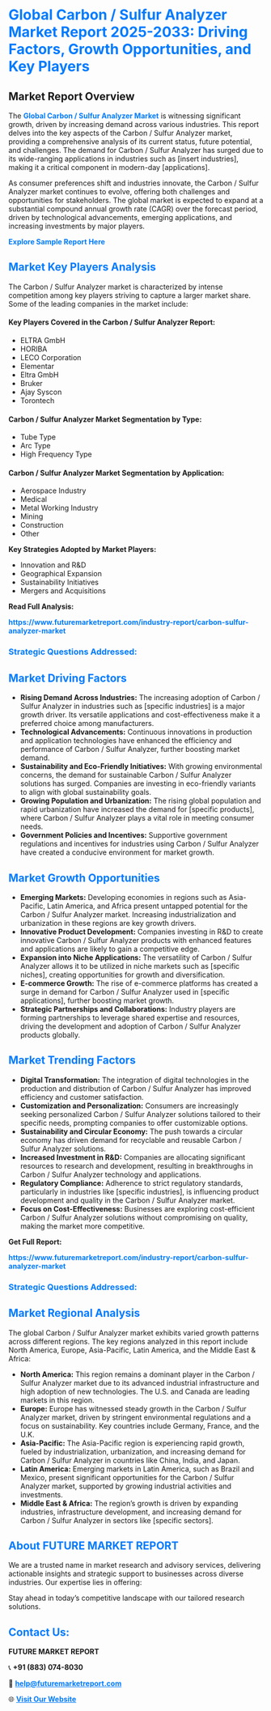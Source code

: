 <h1 style="color: #007BFF;">Global Carbon / Sulfur Analyzer Market Report 2025-2033: Driving Factors, Growth Opportunities, and Key Players</h1>

<section id="overview">
<h2>Market Report Overview</h2>
<p>The <a href="https://www.futuremarketreport.com/industry-report/carbon-sulfur-analyzer-market" style="color: #007BFF; text-decoration: none;"><strong>Global Carbon / Sulfur Analyzer Market</strong></a> is witnessing significant growth, driven by increasing demand across various industries. This report delves into the key aspects of the Carbon / Sulfur Analyzer market, providing a comprehensive analysis of its current status, future potential, and challenges. The demand for Carbon / Sulfur Analyzer has surged due to its wide-ranging applications in industries such as [insert industries], making it a critical component in modern-day [applications].</p>
<p>As consumer preferences shift and industries innovate, the Carbon / Sulfur Analyzer market continues to evolve, offering both challenges and opportunities for stakeholders. The global market is expected to expand at a substantial compound annual growth rate (CAGR) over the forecast period, driven by technological advancements, emerging applications, and increasing investments by major players.</p>
</section>

<section id="overview">
<p><a href="https://www.futuremarketreport.com/request-sample/reportId=90494" style="color: #007BFF; text-decoration: none;"><strong>Explore Sample Report Here</strong></a></p>
</section>

<section id="key-players">
<h2 style="color: #007BFF;">Market Key Players Analysis</h2>
<p>The Carbon / Sulfur Analyzer market is characterized by intense competition among key players striving to capture a larger market share. Some of the leading companies in the market include:</p>
<h4>Key Players Covered in the Carbon / Sulfur Analyzer Report:</h4>
<ul><li>ELTRA GmbH</li><li>HORIBA</li><li>LECO Corporation</li><li>Elementar</li><li>Eltra GmbH</li><li>Bruker</li><li>Ajay Syscon</li><li>Torontech</li></ul>
<h4>Carbon / Sulfur Analyzer Market Segmentation by Type:</h4>
<ul><li>Tube Type</li><li>Arc Type</li><li>High Frequency Type</li></ul>

<h4>Carbon / Sulfur Analyzer Market Segmentation by Application:</h4>
<ul><li>Aerospace Industry</li><li>Medical</li><li>Metal Working Industry</li><li>Mining</li><li>Construction</li><li>Other</li></ul>
<p><strong>Key Strategies Adopted by Market Players:</strong></p>
<ul>
<li>Innovation and R&D</li>
<li>Geographical Expansion</li>
<li>Sustainability Initiatives</li>
<li>Mergers and Acquisitions</li>
</ul>
</section>

<section>
<p><strong>Read Full Analysis: </strong></p><a href="https://www.futuremarketreport.com/industry-report/carbon-sulfur-analyzer-market" style="color: #007BFF; text-decoration: none;"><strong>https://www.futuremarketreport.com/industry-report/carbon-sulfur-analyzer-market</strong></a>
<h3 style="color: #007BFF;">Strategic Questions Addressed:</h3>
</section>

<section id="driving-factors">
<h2 style="color: #007BFF;">Market Driving Factors</h2>
<ul>
<li><strong>Rising Demand Across Industries:</strong> The increasing adoption of Carbon / Sulfur Analyzer in industries such as [specific industries] is a major growth driver. Its versatile applications and cost-effectiveness make it a preferred choice among manufacturers.</li>
<li><strong>Technological Advancements:</strong> Continuous innovations in production and application technologies have enhanced the efficiency and performance of Carbon / Sulfur Analyzer, further boosting market demand.</li>
<li><strong>Sustainability and Eco-Friendly Initiatives:</strong> With growing environmental concerns, the demand for sustainable Carbon / Sulfur Analyzer solutions has surged. Companies are investing in eco-friendly variants to align with global sustainability goals.</li>
<li><strong>Growing Population and Urbanization:</strong> The rising global population and rapid urbanization have increased the demand for [specific products], where Carbon / Sulfur Analyzer plays a vital role in meeting consumer needs.</li>
<li><strong>Government Policies and Incentives:</strong> Supportive government regulations and incentives for industries using Carbon / Sulfur Analyzer have created a conducive environment for market growth.</li>
</ul>
</section>

<section id="growth-opportunities">
<h2 style="color: #007BFF;">Market Growth Opportunities</h2>
<ul>
<li><strong>Emerging Markets:</strong> Developing economies in regions such as Asia-Pacific, Latin America, and Africa present untapped potential for the Carbon / Sulfur Analyzer market. Increasing industrialization and urbanization in these regions are key growth drivers.</li>
<li><strong>Innovative Product Development:</strong> Companies investing in R&D to create innovative Carbon / Sulfur Analyzer products with enhanced features and applications are likely to gain a competitive edge.</li>
<li><strong>Expansion into Niche Applications:</strong> The versatility of Carbon / Sulfur Analyzer allows it to be utilized in niche markets such as [specific niches], creating opportunities for growth and diversification.</li>
<li><strong>E-commerce Growth:</strong> The rise of e-commerce platforms has created a surge in demand for Carbon / Sulfur Analyzer used in [specific applications], further boosting market growth.</li>
<li><strong>Strategic Partnerships and Collaborations:</strong> Industry players are forming partnerships to leverage shared expertise and resources, driving the development and adoption of Carbon / Sulfur Analyzer products globally.</li>
</ul>
</section>

<section id="trending-factors">
<h2 style="color: #007BFF;">Market Trending Factors</h2>
<ul>
<li><strong>Digital Transformation:</strong> The integration of digital technologies in the production and distribution of Carbon / Sulfur Analyzer has improved efficiency and customer satisfaction.</li>
<li><strong>Customization and Personalization:</strong> Consumers are increasingly seeking personalized Carbon / Sulfur Analyzer solutions tailored to their specific needs, prompting companies to offer customizable options.</li>
<li><strong>Sustainability and Circular Economy:</strong> The push towards a circular economy has driven demand for recyclable and reusable Carbon / Sulfur Analyzer solutions.</li>
<li><strong>Increased Investment in R&D:</strong> Companies are allocating significant resources to research and development, resulting in breakthroughs in Carbon / Sulfur Analyzer technology and applications.</li>
<li><strong>Regulatory Compliance:</strong> Adherence to strict regulatory standards, particularly in industries like [specific industries], is influencing product development and quality in the Carbon / Sulfur Analyzer market.</li>
<li><strong>Focus on Cost-Effectiveness:</strong> Businesses are exploring cost-efficient Carbon / Sulfur Analyzer solutions without compromising on quality, making the market more competitive.</li>
</ul>
</section>

<section>
<p><strong>Get Full Report: </strong></p><a href="https://www.futuremarketreport.com/industry-report/carbon-sulfur-analyzer-market" style="color: #007BFF; text-decoration: none;"><strong>https://www.futuremarketreport.com/industry-report/carbon-sulfur-analyzer-market</strong></a>
<h3 style="color: #007BFF;">Strategic Questions Addressed:</h3>
</section>


<section id="regional-analysis">
<h2 style="color: #007BFF;">Market Regional Analysis</h2>
<p>The global Carbon / Sulfur Analyzer market exhibits varied growth patterns across different regions. The key regions analyzed in this report include North America, Europe, Asia-Pacific, Latin America, and the Middle East & Africa:</p>
<ul>
<li><strong>North America:</strong> This region remains a dominant player in the Carbon / Sulfur Analyzer market due to its advanced industrial infrastructure and high adoption of new technologies. The U.S. and Canada are leading markets in this region.</li>
<li><strong>Europe:</strong> Europe has witnessed steady growth in the Carbon / Sulfur Analyzer market, driven by stringent environmental regulations and a focus on sustainability. Key countries include Germany, France, and the U.K.</li>
<li><strong>Asia-Pacific:</strong> The Asia-Pacific region is experiencing rapid growth, fueled by industrialization, urbanization, and increasing demand for Carbon / Sulfur Analyzer in countries like China, India, and Japan.</li>
<li><strong>Latin America:</strong> Emerging markets in Latin America, such as Brazil and Mexico, present significant opportunities for the Carbon / Sulfur Analyzer market, supported by growing industrial activities and investments.</li>
<li><strong>Middle East & Africa:</strong> The region’s growth is driven by expanding industries, infrastructure development, and increasing demand for Carbon / Sulfur Analyzer in sectors like [specific sectors].</li>
</ul>
</section>

<footer>
<h2 style="color: #007BFF;">About FUTURE MARKET REPORT</h2>
<p>We are a trusted name in market research and advisory services, delivering actionable insights and strategic support to businesses across diverse industries. Our expertise lies in offering:</p>

<p>Stay ahead in today’s competitive landscape with our tailored research solutions.</p>

<h2 style="color: #007BFF;">Contact Us:</h2>
<p><strong>FUTURE MARKET REPORT</strong></p>
<p>📞 <strong>+91 (883) 074-8030</strong></p>
<p>📧 <strong><a href="mailto:help@futuremarketreport.com" style="color: #007BFF;">help@futuremarketreport.com</a></strong></p>
<p>🌐 <strong><a href="https://www.futuremarketreport.com/" style="color: #007BFF;">Visit Our Website</a></strong></p>
</footer>